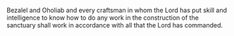 Bezalel and Oholiab and every craftsman in whom the Lord has put skill and intelligence to know how to do any work in the construction of the sanctuary shall work in accordance with all that the Lord has commanded.

